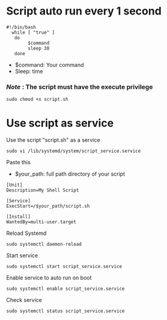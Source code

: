 # Script auto run every 1 second

```
#!/bin/bash
  while [ "true" ]
   do
        $command
        sleep 30
   done
```
- $command: Your command
- Sleep: time

### *Note* : The script must have the execute privilege 
 ```
 sudo chmod +x script.sh
 ```


# Use script as service

Use the script "script.sh" as a service

```
sudo vi /lib/systemd/system/script_service.service
```

Paste this 
- $your_path: full path directory of your script
```
[Unit]
Description=My Shell Script

[Service]
ExecStart=/$your_path/script.sh

[Install]
WantedBy=multi-user.target
```

Reload Systemd

```
sudo systemctl daemon-reload 
```

Start service
```
sudo systemctl start script_service.service
```

Enable service to auto run on boot

```
sudo systemctl enable script_service.service
```

Check service

```
sudo systemctl status script_service.service
```
